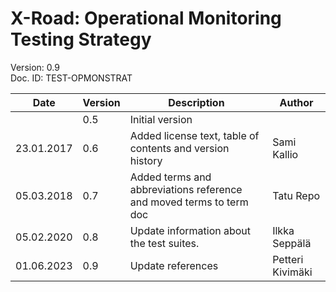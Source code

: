 # X-Road: Operational Monitoring Testing Strategy <!-- omit in toc -->

Version: 0.9  
Doc. ID: TEST-OPMONSTRAT

| Date       | Version | Description                                                         | Author           |
|------------|---------|---------------------------------------------------------------------|------------------|
|            | 0.5     | Initial version                                                     |                  |
| 23.01.2017 | 0.6     | Added license text, table of contents and version history           | Sami Kallio      |
| 05.03.2018 | 0.7     | Added terms and abbreviations reference and moved terms to term doc | Tatu Repo        | 
| 05.02.2020 | 0.8     | Update information about the test suites.                           | Ilkka Seppälä    | 
| 01.06.2023 | 0.9     | Update references                                                   | Petteri Kivimäki |